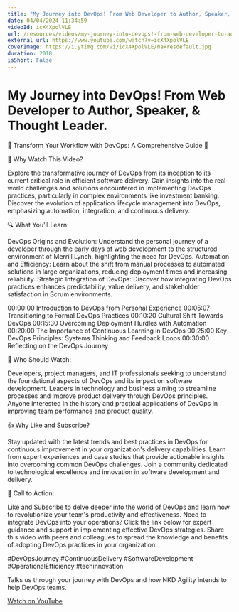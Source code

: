 ```yaml
---
title: "My Journey into DevOps! From Web Developer to Author, Speaker, & Thought Leader."
date: 04/04/2024 11:34:59
videoId: icX4XpolVLE
url: /resources/videos/my-journey-into-devops!-from-web-developer-to-author,-speaker,-&-thought-leader.
external_url: https://www.youtube.com/watch?v=icX4XpolVLE
coverImage: https://i.ytimg.com/vi/icX4XpolVLE/maxresdefault.jpg
duration: 2018
isShort: False
---
```


# My Journey into DevOps! From Web Developer to Author, Speaker, & Thought Leader.

🚀 Transform Your Workflow with DevOps: A Comprehensive Guide 🚀

🎯 Why Watch This Video?

Explore the transformative journey of DevOps from its inception to its current critical role in efficient software delivery.
Gain insights into the real-world challenges and solutions encountered in implementing DevOps practices, particularly in complex environments like investment banking.
Discover the evolution of application lifecycle management into DevOps, emphasizing automation, integration, and continuous delivery.

🔍 What You'll Learn:

DevOps Origins and Evolution: Understand the personal journey of a developer through the early days of web development to the structured environment of Merrill Lynch, highlighting the need for DevOps.
Automation and Efficiency: Learn about the shift from manual processes to automated solutions in large organizations, reducing deployment times and increasing reliability.
Strategic Integration of DevOps: Discover how integrating DevOps practices enhances predictability, value delivery, and stakeholder satisfaction in Scrum environments.


00:00:00 Introduction to DevOps from Personal Experience
00:05:07 Transitioning to Formal DevOps Practices
00:10:20 Cultural Shift Towards DevOps
00:15:30 Overcoming Deployment Hurdles with Automation
00:20:00 The Importance of Continuous Learning in DevOps
00:25:00 Key DevOps Principles: Systems Thinking and Feedback Loops
00:30:00 Reflecting on the DevOps Journey

👥 Who Should Watch:

Developers, project managers, and IT professionals seeking to understand the foundational aspects of DevOps and its impact on software development.
Leaders in technology and business aiming to streamline processes and improve product delivery through DevOps principles.
Anyone interested in the history and practical applications of DevOps in improving team performance and product quality.

👍 Why Like and Subscribe?

Stay updated with the latest trends and best practices in DevOps for continuous improvement in your organization's delivery capabilities.
Learn from expert experiences and case studies that provide actionable insights into overcoming common DevOps challenges.
Join a community dedicated to technological excellence and innovation in software development and delivery.

📢 Call to Action:

Like and Subscribe to delve deeper into the world of DevOps and learn how to revolutionize your team's productivity and effectiveness.
Need to integrate DevOps into your operations? Click the link below for expert guidance and support in implementing effective DevOps strategies.
Share this video with peers and colleagues to spread the knowledge and benefits of adopting DevOps practices in your organization.

#DevOpsJourney #ContinuousDelivery #SoftwareDevelopment #OperationalEfficiency #techinnovation 

Talks us through your journey with DevOps and how NKD Agility intends to help DevOps teams.

[Watch on YouTube](https://www.youtube.com/watch?v=icX4XpolVLE)
